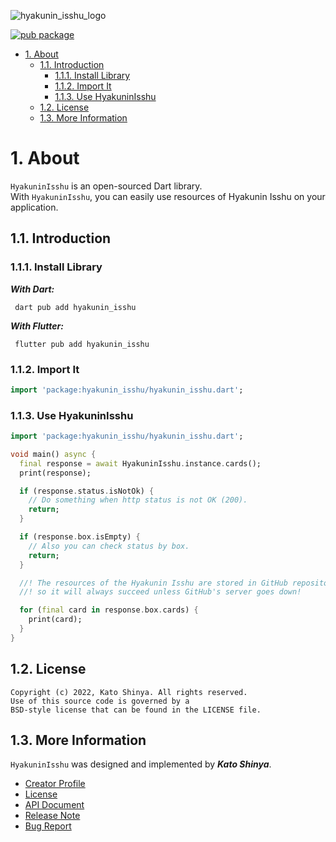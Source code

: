 ![hyakunin_isshu_logo](https://user-images.githubusercontent.com/13072231/148921690-0f0e9ec9-5b43-4ea0-8068-bbe20767e39b.png)

[![pub package](https://img.shields.io/pub/v/hyakunin_isshu.svg)](https://pub.dev/packages/hyakunin_isshu)

<!-- TOC -->

- [1. About](#1-about)
  - [1.1. Introduction](#11-introduction)
    - [1.1.1. Install Library](#111-install-library)
    - [1.1.2. Import It](#112-import-it)
    - [1.1.3. Use HyakuninIsshu](#113-use-hyakuninisshu)
  - [1.2. License](#12-license)
  - [1.3. More Information](#13-more-information)

<!-- /TOC -->

# 1. About

`HyakuninIsshu` is an open-sourced Dart library.</br>
With `HyakuninIsshu`, you can easily use resources of Hyakunin Isshu on your application.

## 1.1. Introduction

### 1.1.1. Install Library

**_With Dart:_**

```terminal
 dart pub add hyakunin_isshu
```

**_With Flutter:_**

```terminal
 flutter pub add hyakunin_isshu
```

### 1.1.2. Import It

```dart
import 'package:hyakunin_isshu/hyakunin_isshu.dart';
```

### 1.1.3. Use HyakuninIsshu

```dart
import 'package:hyakunin_isshu/hyakunin_isshu.dart';

void main() async {
  final response = await HyakuninIsshu.instance.cards();
  print(response);

  if (response.status.isNotOk) {
    // Do something when http status is not OK (200).
    return;
  }

  if (response.box.isEmpty) {
    // Also you can check status by box.
    return;
  }

  //! The resources of the Hyakunin Isshu are stored in GitHub repository,
  //! so it will always succeed unless GitHub's server goes down!

  for (final card in response.box.cards) {
    print(card);
  }
}
```

## 1.2. License

```license
Copyright (c) 2022, Kato Shinya. All rights reserved.
Use of this source code is governed by a
BSD-style license that can be found in the LICENSE file.
```

## 1.3. More Information

`HyakuninIsshu` was designed and implemented by **_Kato Shinya_**.

- [Creator Profile](https://github.com/myConsciousness)
- [License](https://github.com/hyakunin-isshu/hyakunin-isshu/blob/main/LICENSE)
- [API Document](https://pub.dev/documentation/hyakunin_isshu/latest/hyakunin_isshu/hyakunin_isshu-library.html)
- [Release Note](https://github.com/hyakunin-isshu/hyakunin-isshu/releases)
- [Bug Report](https://github.com/hyakunin-isshu/hyakunin-isshu/issues)
